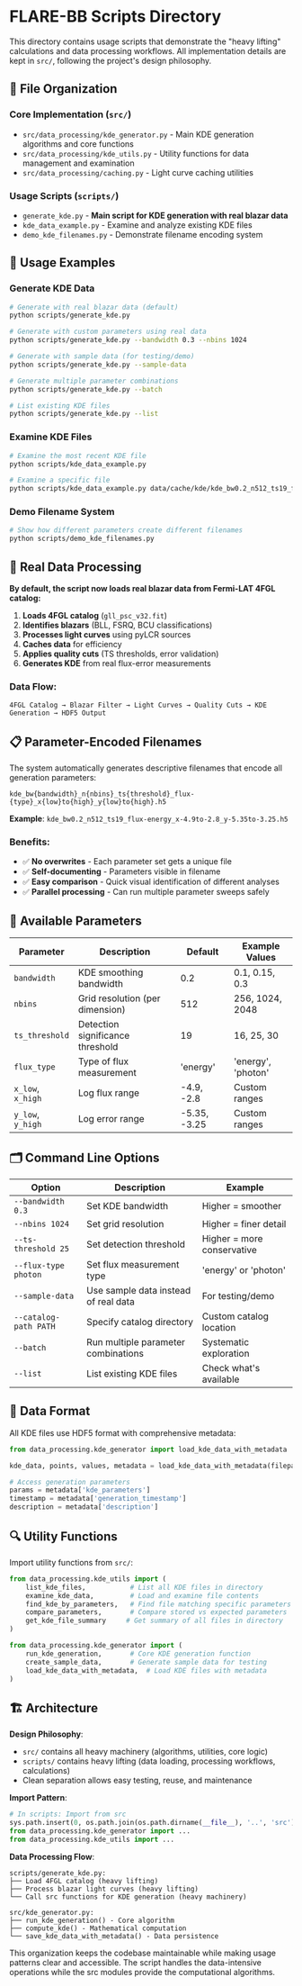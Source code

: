 # FLARE-BB Scripts Directory

This directory contains usage scripts that demonstrate the "heavy lifting" calculations and data processing workflows. All implementation details are kept in `src/`, following the project's design philosophy.

## 📁 File Organization

### Core Implementation (`src/`)
- `src/data_processing/kde_generator.py` - Main KDE generation algorithms and core functions
- `src/data_processing/kde_utils.py` - Utility functions for data management and examination
- `src/data_processing/caching.py` - Light curve caching utilities

### Usage Scripts (`scripts/`)
- `generate_kde.py` - **Main script for KDE generation with real blazar data**
- `kde_data_example.py` - Examine and analyze existing KDE files
- `demo_kde_filenames.py` - Demonstrate filename encoding system

## 🚀 Usage Examples

### Generate KDE Data

```bash
# Generate with real blazar data (default)
python scripts/generate_kde.py

# Generate with custom parameters using real data
python scripts/generate_kde.py --bandwidth 0.3 --nbins 1024

# Generate with sample data (for testing/demo)
python scripts/generate_kde.py --sample-data

# Generate multiple parameter combinations
python scripts/generate_kde.py --batch

# List existing KDE files
python scripts/generate_kde.py --list
```

### Examine KDE Files

```bash
# Examine the most recent KDE file
python scripts/kde_data_example.py

# Examine a specific file
python scripts/kde_data_example.py data/cache/kde/kde_bw0.2_n512_ts19_flux-energy_x-4.9to-2.8_y-5.35to-3.25.h5
```

### Demo Filename System

```bash
# Show how different parameters create different filenames
python scripts/demo_kde_filenames.py
```

## 🌟 Real Data Processing

**By default, the script now loads real blazar data from Fermi-LAT 4FGL catalog:**

1. **Loads 4FGL catalog** (`gll_psc_v32.fit`)
2. **Identifies blazars** (BLL, FSRQ, BCU classifications)
3. **Processes light curves** using pyLCR sources
4. **Caches data** for efficiency
5. **Applies quality cuts** (TS thresholds, error validation)
6. **Generates KDE** from real flux-error measurements

### Data Flow:
```
4FGL Catalog → Blazar Filter → Light Curves → Quality Cuts → KDE Generation → HDF5 Output
```

## 📋 Parameter-Encoded Filenames

The system automatically generates descriptive filenames that encode all generation parameters:

```
kde_bw{bandwidth}_n{nbins}_ts{threshold}_flux-{type}_x{low}to{high}_y{low}to{high}.h5
```

**Example**: `kde_bw0.2_n512_ts19_flux-energy_x-4.9to-2.8_y-5.35to-3.25.h5`

### Benefits:
- ✅ **No overwrites** - Each parameter set gets a unique file
- ✅ **Self-documenting** - Parameters visible in filename
- ✅ **Easy comparison** - Quick visual identification of different analyses
- ✅ **Parallel processing** - Can run multiple parameter sweeps safely

## 🔧 Available Parameters

| Parameter | Description | Default | Example Values |
|-----------|-------------|---------|----------------|
| `bandwidth` | KDE smoothing bandwidth | 0.2 | 0.1, 0.15, 0.3 |
| `nbins` | Grid resolution (per dimension) | 512 | 256, 1024, 2048 |
| `ts_threshold` | Detection significance threshold | 19 | 16, 25, 30 |
| `flux_type` | Type of flux measurement | 'energy' | 'energy', 'photon' |
| `x_low`, `x_high` | Log flux range | -4.9, -2.8 | Custom ranges |
| `y_low`, `y_high` | Log error range | -5.35, -3.25 | Custom ranges |

## 🗂️ Command Line Options

| Option | Description | Example |
|--------|-------------|---------|
| `--bandwidth 0.3` | Set KDE bandwidth | Higher = smoother |
| `--nbins 1024` | Set grid resolution | Higher = finer detail |
| `--ts-threshold 25` | Set detection threshold | Higher = more conservative |
| `--flux-type photon` | Set flux measurement type | 'energy' or 'photon' |
| `--sample-data` | Use sample data instead of real data | For testing/demo |
| `--catalog-path PATH` | Specify catalog directory | Custom catalog location |
| `--batch` | Run multiple parameter combinations | Systematic exploration |
| `--list` | List existing KDE files | Check what's available |

## 💾 Data Format

All KDE files use HDF5 format with comprehensive metadata:

```python
from data_processing.kde_generator import load_kde_data_with_metadata

kde_data, points, values, metadata = load_kde_data_with_metadata(filepath)

# Access generation parameters
params = metadata['kde_parameters']
timestamp = metadata['generation_timestamp']
description = metadata['description']
```

## 🔍 Utility Functions

Import utility functions from `src/`:

```python
from data_processing.kde_utils import (
    list_kde_files,           # List all KDE files in directory
    examine_kde_data,         # Load and examine file contents  
    find_kde_by_parameters,   # Find file matching specific parameters
    compare_parameters,       # Compare stored vs expected parameters
    get_kde_file_summary     # Get summary of all files in directory
)

from data_processing.kde_generator import (
    run_kde_generation,       # Core KDE generation function
    create_sample_data,       # Generate sample data for testing
    load_kde_data_with_metadata,  # Load KDE files with metadata
)
```

## 🏗️ Architecture

**Design Philosophy**: 
- `src/` contains all heavy machinery (algorithms, utilities, core logic)
- `scripts/` contains heavy lifting (data loading, processing workflows, calculations)
- Clean separation allows easy testing, reuse, and maintenance

**Import Pattern**:
```python
# In scripts: Import from src
sys.path.insert(0, os.path.join(os.path.dirname(__file__), '..', 'src'))
from data_processing.kde_generator import ...
from data_processing.kde_utils import ...
```

**Data Processing Flow**:
```
scripts/generate_kde.py:
├── Load 4FGL catalog (heavy lifting)
├── Process blazar light curves (heavy lifting)
└── Call src functions for KDE generation (heavy machinery)

src/kde_generator.py:
├── run_kde_generation() - Core algorithm
├── compute_kde() - Mathematical computation
└── save_kde_data_with_metadata() - Data persistence
```

This organization keeps the codebase maintainable while making usage patterns clear and accessible. The script handles the data-intensive operations while the src modules provide the computational algorithms. 

